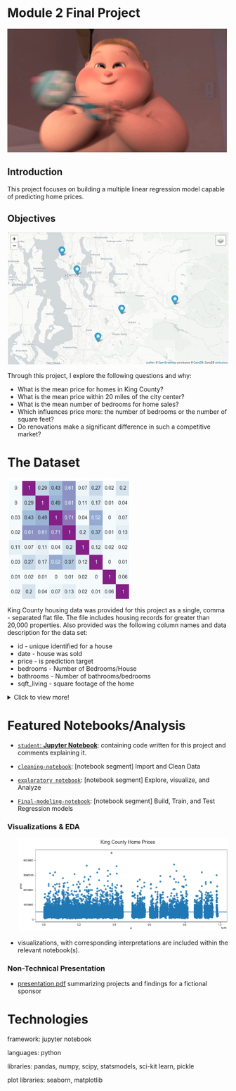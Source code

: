   <body>
    <h1>Module 2 Final Project</h1>
<p><img src="images\thebossbaby-happy-baby.gif" alt="Happy Clap GIF By The Boss Baby"></p>
<h2>Introduction</h2>
<p>This project focuses on building a multiple linear regression model capable of predicting home prices.</p>
<h2>Objectives</h2>
<p><img src="images\check-waterfront-nulls.jpg" alt="Happy Clap GIF By The Boss Baby"></p>
<p>Through this project, I explore the following questions and why:</p>
<ul>

<li>What is the mean price for homes in King County?</li>
<li>What is the mean price within 20 miles of the city center?</li>
<li>What is the mean number of bedrooms for home sales?</li>
<li>Which influences price more: the number of bedrooms or the number of square feet?</li>
<li>Do renovations make a significant difference in such a competitive market?</li>

</ul>
<h1>The Dataset</h1>
<p><img src="images\correlations-heatmap.png" alt="correlations heatmap"></p>
<p>King County housing data was provided for this project as a single, comma - separated flat file. The file includes housing records for greater than 20,000 properties. Also provided was the following column names and data description for the data set:</p>
<ul>
<li>id - unique identified for a house</li>
<li>date - house was sold</li>
<li>price - is prediction target</li>
<li>bedrooms - Number of Bedrooms/House</li>
<li>bathrooms - Number of bathrooms/bedrooms</li>
<li>sqft_living - square footage of the home</li>
</ul>
<details>
  <summary>Click to view more!</summary>
<ul>
<li>sqft_lot - square footage of the lot</li>
<li>floors - floors (levels) in house</li>
<li>waterfront - House which has a view to a waterfront</li>
<li>view - Has been viewed</li>
<li>condition - How good the condition is ( Overall )</li>
<li>grade - overall grade given to the housing unit, based on King County grading system</li>
<li>sqft_above - square footage of house apart from basement</li>
<li>sqft_basement - square footage of the basement</li>
<li>yr_built - Built Year</li>
<li>yr_renovated - Year when house was renovated</li>
<li>zipcode - zip</li>
<li>lat - Latitude coordinate</li>
<li>long - Longitude coordinate</li>
<li>sqft_living15 - The square footage of interior housing living space for the nearest 15 neighbors</li>
<li>sqft_lot15 - The square footage of the land lots of the nearest 15 neighbors</li>
</ul>
</details>
<h1>Featured Notebooks/Analysis</h1>
<ul>
<li>
<p><a href="student.ipynb"><code style="font-family: Menlo, Consolas, &quot;DejaVu Sans Mono&quot;, monospace;">student</code>: <strong>Jupyter Notebook</strong></a>: containing code written for this project and comments explaining it.</p>
</li>
<li>
<p><a href="1-obtain-and scrub.ipynb"><code style="font-family: Menlo, Consolas, &quot;DejaVu Sans Mono&quot;, monospace;">cleaning-notebook</code></a>: [notebook segment] Import and Clean Data</p>
</li>
<li>
<p><a href="2-eda-and-transform.ipynb"><code style="font-family: Menlo, Consolas, &quot;DejaVu Sans Mono&quot;, monospace;">exploratory notebook</code></a>: [notebook segment] Explore, visualize, and Analyze</p>
</li>
<li>
<p><a href="3-model-and-conclude.ipynb"><code style="font-family: Menlo, Consolas, &quot;DejaVu Sans Mono&quot;, monospace;">Final-modeling-notebook</code></a>: [notebook segment] Build, Train, and Test Regression models</p>
</li>
</ul>
<h3>Visualizations &amp; EDA</h3>
<ul>
<p><img src="images\kc-prices-overview.png" alt="King County prices overview"></p>
<li>visualizations, with corresponding interpretations are included within the relevant notebook(s).</li>
</ul>
<h3>Non-Technical Presentation</h3>
<ul>
<li><a href="presentation.pdf">presentation.pdf</a> summarizing projects and findings for a fictional sponsor</li>
</ul>
<h1>Technologies</h1>
<p>framework: jupyter notebook</p>
<p>languages: python</p>
<p>libraries: pandas, numpy, scipy, statsmodels, sci-kit learn, pickle</p>
<p>plot libraries: seaborn, matplotlib</p>

  </body>
